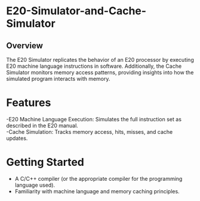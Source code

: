 # E20-Simulator-and-Cache-Simulator

## Overview 
The E20 Simulator replicates the behavior of an E20 processor by executing E20 machine language instructions in software. Additionally, the Cache Simulator monitors memory access patterns, providing insights into how the simulated program interacts with memory.

# Features 
  -E20 Machine Language Execution: Simulates the full instruction set as described in the E20 manual.  
  -Cache Simulation: Tracks memory access, hits, misses, and cache updates.

# Getting Started 
  - A C/C++ compiler (or the appropriate compiler for the programming language used).
  - Familiarity with machine language and memory caching principles.
